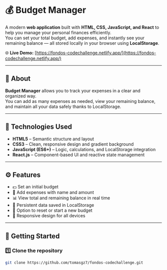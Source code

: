 # 💰 Budget Manager

A modern **web application** built with **HTML, CSS, JavaScript, and React** to help you manage your personal finances efficiently.  
You can set your total budget, add expenses, and instantly see your remaining balance — all stored locally in your browser using **LocalStorage**.

🌐 **Live Demo:** [https://fondos-codechallenge.netlify.app/](https://fondos-codechallenge.netlify.app/)

---

## 🧠 About

**Budget Manager** allows you to track your expenses in a clear and organized way.  
You can add as many expenses as needed, view your remaining balance, and maintain all your data safely thanks to LocalStorage.

---

## 🚀 Technologies Used

- **HTML5** – Semantic structure and layout  
- **CSS3** – Clean, responsive design and gradient background  
- **JavaScript (ES6+)** – Logic, calculations, and LocalStorage integration  
- **React.js** – Component-based UI and reactive state management  

---

## ⚙️ Features

- 💵 Set an initial budget  
- 🧾 Add expenses with name and amount  
- 📊 View total and remaining balance in real time  
- 💾 Persistent data saved in LocalStorage  
- 🧹 Option to reset or start a new budget  
- 📱 Responsive design for all devices  

---

## 🏁 Getting Started

### 1️⃣ Clone the repository
```bash
git clone https://github.com/tomasgz7/fondos-codechallenge.git
